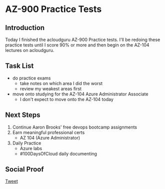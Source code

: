 
# AZ-900 Practice Tests

## Introduction

Today I finished the acloudguru AZ-900 Practice tests. I'll be redoing these practice tests until I score 90% or more and then begin on the AZ-104 lectures on acloudguru.

## Task List

- do practice exams
    - take notes on which area I did the worst
    - review my weakest areas first
- move onto studying for the AZ-104 Azure Administrator Associate
    - I don't expect to move onto the AZ-104 today

## Next Steps

1) Continue Aaron Brooks' free devops bootcamp assignments
2) Earn meaningful professional certs
    - AZ 104 (Azure Administrator)
3) Daily Practice
    - Azure labs
    - #100DaysOfCloud daily documenting

## Social Proof

[Tweet]()